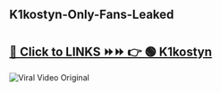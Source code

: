 
 ## K1kostyn-Only-Fans-Leaked

# <h2><a href="https://clipsfans.com/K1kostyn&ref=git">🔗 Click to LINKS ⏩⏩ 👉 🟢 K1kostyn </a></h2>

<a href="https://clipsfans.com/K1kostyn&ref=git" rel="nofollow" data-target="animated-image.originalLink"><img src="https://i.ibb.co.com/xMMVF88/686577567.gif" alt="Viral Video Original" style="max-width: 100%; display: inline-block;" data-target="animated-image.originalImage"></a>
